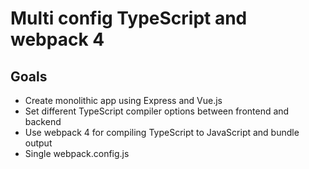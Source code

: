 Multi config TypeScript and webpack 4
=====================================

## Goals
- Create monolithic app using Express and Vue.js
- Set different TypeScript compiler options between frontend and backend
- Use webpack 4 for compiling TypeScript to JavaScript and bundle output
- Single webpack.config.js
